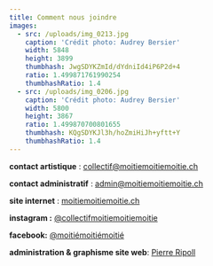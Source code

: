 ```yaml
---
title: Comment nous joindre
images:
  - src: /uploads/img_0213.jpg
    caption: 'Crédit photo: Audrey Bersier'
    width: 5848
    height: 3899
    thumbhash: JwgSDYKZmId/dYdniId4iP6P2d+4
    ratio: 1.499871761990254
    thumbhashRatio: 1.4
  - src: /uploads/img_0206.jpg
    caption: 'Crédit photo: Audrey Bersier'
    width: 5800
    height: 3867
    ratio: 1.499870700801655
    thumbhash: KQgSDYKJl3h/hoZmiHiJh+yftt+Y
    thumbhashRatio: 1.4
---
```


**contact artistique** : collectif@moitiemoitiemoitie.ch

**contact administratif** : admin@moitiemoitiemoitie.ch

**site internet** : [moitiemoitiemoitie.ch](moitiemoitiemoitie.ch)

**instagram :** [@collectifmoitiemoitiemoitie](https://www.instagram.com/collectifmoitiemoitiemoitie/)

**facebook:** [@moitiémoitiémoitié](https://www.facebook.com/moitiemoitiemoitie)

**administration & graphisme site web**: [Pierre Ripoll](mailto:pierreripoll13@gmail.com)
